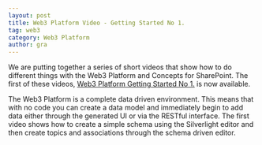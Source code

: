```yaml
---
layout: post
title: Web3 Platform Video - Getting Started No 1.
tag: web3
category: Web3 Platform
author: gra
---
```

We are putting together a series of short videos that show how to do different things with the Web3 Platform and Concepts for SharePoint. The first of these videos, <a href="http://www.youtube.com/watch?v=lKkbV6lXqNE">Web3 Platform Getting Started No 1.</a> is now available.



The Web3 Platform is a complete data driven environment. This means that with no code you can create a data model and immediately begin to add data either through the generated UI or via the RESTful interface. The first video shows how to create a simple schema using the Silverlight editor and then create topics and associations through the schema driven editor.